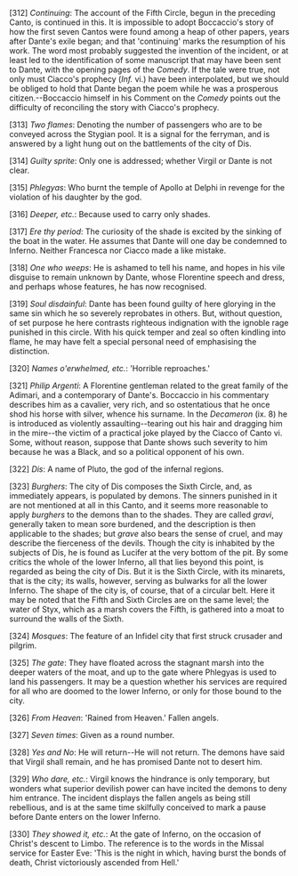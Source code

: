 [312] _Continuing_: The account of the Fifth Circle, begun in the
preceding Canto, is continued in this. It is impossible to adopt
Boccaccio's story of how the first seven Cantos were found among a heap
of other papers, years after Dante's exile began; and that 'continuing'
marks the resumption of his work. The word most probably suggested the
invention of the incident, or at least led to the identification of some
manuscript that may have been sent to Dante, with the opening pages of
the _Comedy_. If the tale were true, not only must Ciacco's prophecy
(_Inf._ vi.) have been interpolated, but we should be obliged to hold
that Dante began the poem while he was a prosperous citizen.--Boccaccio
himself in his Comment on the _Comedy_ points out the difficulty of
reconciling the story with Ciacco's prophecy.

[313] _Two flames_: Denoting the number of passengers who are to be
conveyed across the Stygian pool. It is a signal for the ferryman, and
is answered by a light hung out on the battlements of the city of Dis.

[314] _Guilty sprite_: Only one is addressed; whether Virgil or Dante is
not clear.

[315] _Phlegyas_: Who burnt the temple of Apollo at Delphi in revenge
for the violation of his daughter by the god.

[316] _Deeper, etc._: Because used to carry only shades.

[317] _Ere thy period_: The curiosity of the shade is excited by the
sinking of the boat in the water. He assumes that Dante will one day be
condemned to Inferno. Neither Francesca nor Ciacco made a like mistake.

[318] _One who weeps_: He is ashamed to tell his name, and hopes in his
vile disguise to remain unknown by Dante, whose Florentine speech and
dress, and perhaps whose features, he has now recognised.

[319] _Soul disdainful_: Dante has been found guilty of here glorying in
the same sin which he so severely reprobates in others. But, without
question, of set purpose he here contrasts righteous indignation with
the ignoble rage punished in this circle. With his quick temper and zeal
so often kindling into flame, he may have felt a special personal need
of emphasising the distinction.

[320] _Names o'erwhelmed, etc._: 'Horrible reproaches.'

[321] _Philip Argenti_: A Florentine gentleman related to the great
family of the Adimari, and a contemporary of Dante's. Boccaccio in his
commentary describes him as a cavalier, very rich, and so ostentatious
that he once shod his horse with silver, whence his surname. In the
_Decameron_ (ix. 8) he is introduced as violently assaulting--tearing
out his hair and dragging him in the mire--the victim of a practical
joke played by the Ciacco of Canto vi. Some, without reason, suppose
that Dante shows such severity to him because he was a Black, and so a
political opponent of his own.

[322] _Dis_: A name of Pluto, the god of the infernal regions.

[323] _Burghers_: The city of Dis composes the Sixth Circle, and, as
immediately appears, is populated by demons. The sinners punished in it
are not mentioned at all in this Canto, and it seems more reasonable to
apply _burghers_ to the demons than to the shades. They are called
_gravi_, generally taken to mean sore burdened, and the description is
then applicable to the shades; but _grave_ also bears the sense of
cruel, and may describe the fierceness of the devils. Though the city is
inhabited by the subjects of Dis, he is found as Lucifer at the very
bottom of the pit. By some critics the whole of the lower Inferno, all
that lies beyond this point, is regarded as being the city of Dis. But
it is the Sixth Circle, with its minarets, that is the city; its walls,
however, serving as bulwarks for all the lower Inferno. The shape of the
city is, of course, that of a circular belt. Here it may be noted that
the Fifth and Sixth Circles are on the same level; the water of Styx,
which as a marsh covers the Fifth, is gathered into a moat to surround
the walls of the Sixth.

[324] _Mosques_: The feature of an Infidel city that first struck
crusader and pilgrim.

[325] _The gate_: They have floated across the stagnant marsh into the
deeper waters of the moat, and up to the gate where Phlegyas is used to
land his passengers. It may be a question whether his services are
required for all who are doomed to the lower Inferno, or only for those
bound to the city.

[326] _From Heaven_: 'Rained from Heaven.' Fallen angels.

[327] _Seven times_: Given as a round number.

[328] _Yes and No_: He will return--He will not return. The demons have
said that Virgil shall remain, and he has promised Dante not to desert
him.

[329] _Who dare, etc._: Virgil knows the hindrance is only temporary,
but wonders what superior devilish power can have incited the demons to
deny him entrance. The incident displays the fallen angels as being
still rebellious, and is at the same time skilfully conceived to mark a
pause before Dante enters on the lower Inferno.

[330] _They showed it, etc._: At the gate of Inferno, on the occasion of
Christ's descent to Limbo. The reference is to the words in the Missal
service for Easter Eve: 'This is the night in which, having burst the
bonds of death, Christ victoriously ascended from Hell.'